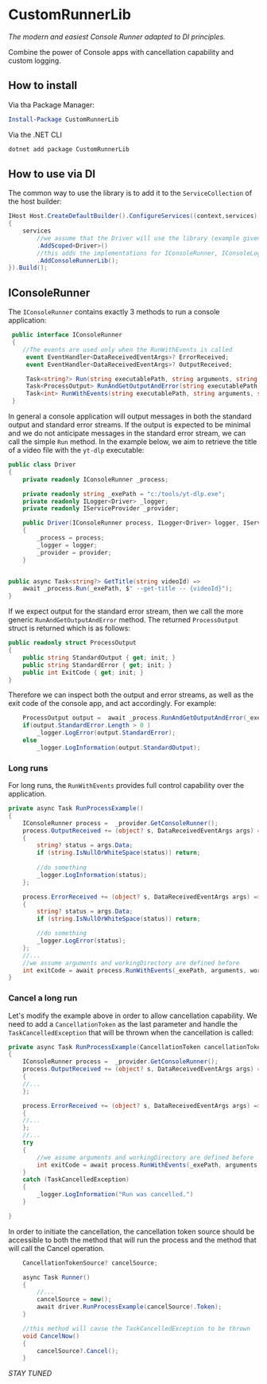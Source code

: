 ﻿# CustomRunnerLib

*The modern and easiest Console Runner adapted to DI principles.*

Combine the power of Console apps with cancellation capability and custom logging. 

## How to install

Via tha Package Manager:
```powershell
Install-Package CustomRunnerLib
```

Via the .NET CLI
```bat
dotnet add package CustomRunnerLib
```

## How to use via DI

The common way to use the library is to add it to the `ServiceCollection` of the host builder:

```cs
IHost Host.CreateDefaultBuilder().ConfigureServices((context,services) =>
{
    services
        //we assume that the Driver will use the library (example given later)
        .AddScoped<Driver>() 
        //this adds the implementations for IConsoleRunner, IConsoleLogger
        .AddConsoleRunnerLib();
}).Build();
```

## IConsoleRunner

The `IConsoleRunner` contains exactly 3 methods to run a console application:

```cs
 public interface IConsoleRunner
 {
    //The events are used only when the RunWithEvents is called
     event EventHandler<DataReceivedEventArgs>? ErrorReceived;
     event EventHandler<DataReceivedEventArgs>? OutputReceived;

     Task<string?> Run(string executablePath, string arguments, string workingDirectory = "");
     Task<ProcessOutput> RunAndGetOutputAndError(string executablePath, string arguments, string workingDirectory = "");
     Task<int> RunWithEvents(string executablePath, string arguments, string workingDirectory = "", CancellationToken cancellationToken = default);
 }
```

In general a console application will output messages in both the standard output and standard error streams. 
If the output is expected to be minimal and we do not anticipate messages in the standard error stream, we can call the simple `Run` method.
In the example below, we aim to retrieve the title of a video file with the `yt-dlp` executable:

```cs
public class Driver
{
    private readonly IConsoleRunner _process;

    private readonly string _exePath = "c:/tools/yt-dlp.exe";
    private readonly ILogger<Driver> _logger;
    private readonly IServiceProvider _provider;

    public Driver(IConsoleRunner process, ILogger<Driver> logger, IServiceProvider provider)
    {
        _process = process;
        _logger = logger;
        _provider = provider;
    }


public async Task<string?> GetTitle(string videoId) =>
    await _process.Run(_exePath, $" --get-title -- {videoId}");
}
```

If we expect output for the standard error stream, then we call the more generic `RunAndGetOutputAndError` method. The returned `ProcessOutput` struct is returned which is as follows:

```cs
public readonly struct ProcessOutput
{
    public string StandardOutput { get; init; }
    public string StandardError { get; init; }
    public int ExitCode { get; init; }
}
```

Therefore we can inspect both the output and error streams, as well as the exit code of the console app, and act accordingly. For example:

```cs
    ProcessOutput output =  await _process.RunAndGetOutputAndError(_exePath, $" --get-title -- {videoId}");
    if(output.StandardError.Length > 0 )
        _logger.LogError(output.StandardError);
    else
        _logger.LogInformation(output.StandardOutput);
```

### Long runs

For long runs, the `RunWithEvents` provides full control capability over the application.

```cs
private async Task RunProcessExample()
{
    IConsoleRunner process =  _provider.GetConsoleRunner();
    process.OutputReceived += (object? s, DataReceivedEventArgs args) =>
    {
        string? status = args.Data;
        if (string.IsNullOrWhiteSpace(status)) return;
        
        //do something
        _logger.LogInformation(status);
    };

    process.ErrorReceived += (object? s, DataReceivedEventArgs args) =>
    {
        string? status = args.Data;
        if (string.IsNullOrWhiteSpace(status)) return;

        //do something
        _logger.LogError(status);
    };
    //...
    //we assume arguments and workingDirectory are defined before
    int exitCode = await process.RunWithEvents(_exePath, arguments, workingDirectory);
}
```

### Cancel a long run

Let's modify the example above in order to allow cancellation capability. We need to add a `CancellationToken` as the last parameter and handle the `TaskCancelledException` that will be thrown when the cancellation is called:

```cs
private async Task RunProcessExample(CancellationToken cancellationToken)
{
    IConsoleRunner process =  _provider.GetConsoleRunner();
    process.OutputReceived += (object? s, DataReceivedEventArgs args) =>
    {
    //...
    };

    process.ErrorReceived += (object? s, DataReceivedEventArgs args) =>
    {
    //...
    };
    //...
    try
    {
        //we assume arguments and workingDirectory are defined before
        int exitCode = await process.RunWithEvents(_exePath, arguments, workingDirectory, cancellationToken);
    }
    catch (TaskCancelledException)
    {
        _logger.LogInformation("Run was cancelled.")
    }

}
```

In order to initiate the cancellation, the cancellation token source should be accessible to both the method that will run the process and the method that will call the Cancel operation.

```cs
    CancellationTokenSource? cancelSource;

    async Task Runner()
    {
        //...
        cancelSource = new();
        await driver.RunProcessExample(cancelSource!.Token);
    }

    //this method will cause the TaskCancelledException to be thrown
    void CancelNow()
    {
        cancelSource?.Cancel();
    }
```
*STAY TUNED*

